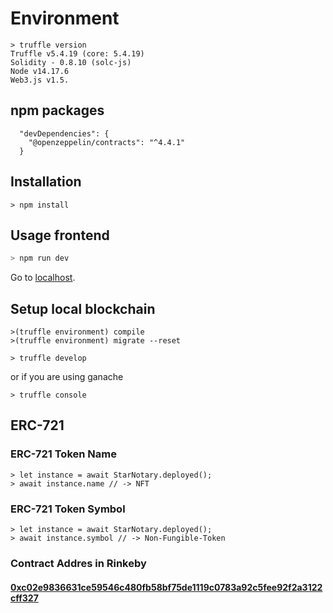 # Environment

```
> truffle version
Truffle v5.4.19 (core: 5.4.19)
Solidity - 0.8.10 (solc-js)
Node v14.17.6
Web3.js v1.5.
```

## npm packages

```
  "devDependencies": {
    "@openzeppelin/contracts": "^4.4.1"
  }
```

## Installation

```
> npm install
```

## Usage frontend

```javascript
> npm run dev
```

Go to [localhost](http://localhost:8080).

## Setup local blockchain

```truffle
>(truffle environment) compile
>(truffle environment) migrate --reset
```

```truffle
> truffle develop
```

or if you are using ganache

```truffle
> truffle console
```

## ERC-721

### ERC-721 Token Name

```
> let instance = await StarNotary.deployed();
> await instance.name // -> NFT

```

### ERC-721 Token Symbol

```
> let instance = await StarNotary.deployed();
> await instance.symbol // -> Non-Fungible-Token
```

### Contract Addres in Rinkeby

#### [0xc02e9836631ce59546c480fb58bf75de1119c0783a92c5fee92f2a3122cff327](https://rinkeby.etherscan.io/tx/0xc02e9836631ce59546c480fb58bf75de1119c0783a92c5fee92f2a3122cff327)
